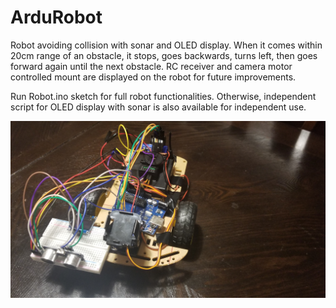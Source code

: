 # ArduRobot
Robot avoiding collision with sonar and OLED display. When it comes within 20cm range of an obstacle, it stops, goes backwards, turns left, then goes forward again until the next obstacle. RC receiver and camera motor controlled mount are displayed on the robot for future improvements.

Run Robot.ino sketch for full robot functionalities. Otherwise, independent script for OLED display with sonar is also available for independent use.

![GitHub Logo](/robot.jpg)

